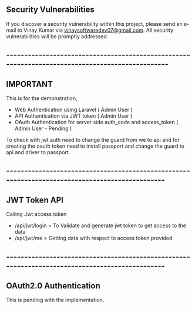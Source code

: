## Security Vulnerabilities

If you discover a security vulnerability within this project, please send an e-mail to Vinay Kumar via vinaysoftwaredev07@gmail.com. All security vulnerabilities will be promptly addressed.

## ------------------------------------------------------------------------------------------------

## IMPORTANT

This is for the demonstration,

 - Web Authentication using Laravel ( Admin User )
 - API Authentication via JWT token ( Admin User )
 - OAuth Authentication for server side auth_code and access_token ( Admin User - Pending )


To check with jwt auth need to change the guard from we to api and for creating the oauth token need to install passport and change the guard to api and driver to passport.


## -----------------------------------------------------------------------------------------------


## JWT Token API

Calling Jwt access token

 - /api/jwt/login > To Validate and generate jwt token to get access to the data
 - /api/jwt/me > Getting data with respect to access token provided



## -----------------------------------------------------------------------------------------------

## OAuth2.0 Authentication

This is pending with the implementation.


